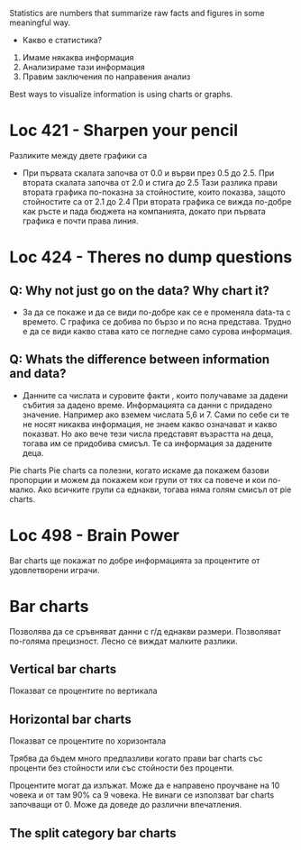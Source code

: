 Statistics are numbers that summarize raw facts and figures in some meaningful way.

* Какво е статистика?
1. Имаме някаква информация
2. Анализираме тази информация
3. Правим заключения по направения анализ

Best ways to visualize information is using charts or graphs.

# Loc 421 - Sharpen your pencil
Разликите между двете графики са
- При първата скалата започва от 0.0 и върви през 0.5 до 2.5. При втората скалата започва от 2.0 и стига до 2.5
Тази разлика прави втората графика по-показна за стойностите, които показва, защото стойностите са от 2.1 до 2.4
При втората графика се вижда по-добре как ръсте и пада бюджета на компанията, докато при първата графика е почти права линия.

# Loc 424 - Theres no dump questions
## Q: Why not just go on the data? Why chart it?
- За да се покаже и да се види по-добре как се е променяла data-та с времето. С графика се добива по бързо и по ясна представа. Трудно е да се види какво става като се погледне само сурова информация.

## Q: Whats the difference between information and data?
- Данните са числата и суровите факти , които получаваме за дадени събития за дадено време. Информацията са данни с придадено значение.
Например ако вземем числата 5,6 и 7. Сами по себе си те не носят никаква информация, не знаем какво означават и какво показват. Но ако вече тези числа представят възрастта на деца, тогава им се придобива смисъл. Те са информация за дадените деца.

Pie charts
Pie charts са полезни, когато искаме да покажем базови пропорции и можем да покажем кои групи от тях са повече и кои по-малко. Ако всичките групи са еднакви, тогава няма голям смисъл от pie charts.

# Loc 498 - Brain Power
Bar charts ще покажат по добре информацията за процентите от удовлетворени играчи.

# Bar charts
Позволява да се сръвняват данни с г/д еднакви размери. Позволяват по-голяма прецизност. Лесно се виждат малките разлики.

## Vertical bar charts
Показват се процентите по вертикала

## Horizontal bar charts
Показват се процентите по хоризонтала

Трябва да бъдем много предпазливи когато прави bar charts със проценти без стойности или със стойности без проценти.

Процентите могат да излъжат. Може да е направено проучване на 10 човека и от там 90% са 9 човека.
Не винаги се използват bar charts започващи от 0. Може да доведе до различни впечатления.

## The split category bar charts



